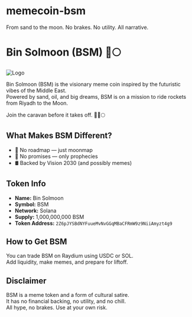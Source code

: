 # memecoin-bsm

From sand to the moon. No brakes. No utility. All narrative.
# Bin Solmoon (BSM) 🐪🌕
![Logo](logo)

Bin Solmoon (BSM) is the visionary meme coin inspired by the futuristic vibes of the Middle East.  
Powered by sand, oil, and big dreams, BSM is on a mission to ride rockets from Riyadh to the Moon.

Join the caravan before it takes off. 🚀🐪🌕

## What Makes BSM Different?

- 🌙 No roadmap — just moonmap  
- 🕌 No promises — only prophecies  
- 🛢️ Backed by Vision 2030 (and possibly memes)

## Token Info

- **Name:** Bin Solmoon  
- **Symbol:** BSM  
- **Network:** Solana  
- **Supply:** 1,000,000,000 BSM  
- **Token Address:** `2Z6pJYSBdNYFuueMvNvGGqMBaCFRmW9z9NiiAmyzt4g9`

## How to Get BSM

You can trade BSM on Raydium using USDC or SOL.  
Add liquidity, make memes, and prepare for liftoff.

## Disclaimer

BSM is a meme token and a form of cultural satire.  
It has no financial backing, no utility, and no chill.  
All hype, no brakes. Use at your own risk.
